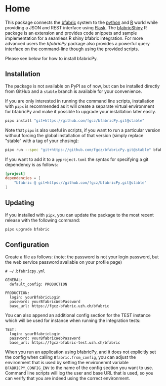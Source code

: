 # Home

This package connects the [bfabric](https://fgcz-bfabric.uzh.ch/bfabric/) system to the [python](https://www.python.org/) and [R](https://cran.r-project.org/) world while providing a JSON and REST interface using [Flask](https://www.fullstackpython.com).
The [bfabricShiny](https://github.com/cpanse/bfabricShiny) R package is an extension and provides code snippets and sample implementation for a seamless R shiny bfabric integration.
For more advanced users the *bfabricPy* package also provides a powerful query interface on the command-line though using the provided scripts.

Please see below for how to install bfabricPy.

## Installation

The package is not available on PyPI as of now, but can be installed directly from GitHub and a `stable` branch is available for your convenience.

If you are only interested in running the command line scripts, installation with `pipx` is recommended as it will create a separate virtual environment for bfabricPy and make it possible to upgrade your installation later easily.

```bash
pipx install "git+https://github.com/fgcz/bfabricPy.git@stable"
```

Note that `pipx` is also useful in scripts, if you want to run a particular version without forcing the global installation of that version (simply replace "stable" with a tag of your chosing):

```bash
pipx run --spec "git+https://github.com/fgcz/bfabricPy.git@stable" bfabric_read.py --help
```

If you want to add it to a `pyproject.toml` the syntax for specifying a git dependency is as follows:

```toml
[project]
dependencies = [
    "bfabric @ git+https://github.com/fgcz/bfabricPy.git@stable"
]
```

## Updating

If you installed with `pipx`, you can update the package to the most recent release with the following command:

```bash
pipx upgrade bfabric
```

## Configuration

Create a file as follows: (note: the password is not your login password, but the web service password available on your profile page)

```{yaml}
# ~/.bfabricpy.yml

GENERAL:
  default_config: PRODUCTION

PRODUCTION:
  login: yourBfabricLogin
  password: yourBfabricWebPassword
  base_url: https://fgcz-bfabric.uzh.ch/bfabric
```

You can also append an additional config section for the TEST instance which will be used for instance when running the integration tests:

```{yaml}
TEST:
  login: yourBfabricLogin
  password: yourBfabricWebPassword
  base_url: https://fgcz-bfabric-test.uzh.ch/bfabric
```

When you run an application using bfabricPy, and it does not explicitly set the config when calling `Bfabric.from_config`, you can adjust the
environment that is used by setting the environemnt variable `BFABRICPY_CONFIG_ENV` to the name of the config section you want to use.
Command line scripts will log the user and base URL that is used, so you can verify that you are indeed using the correct environment.

